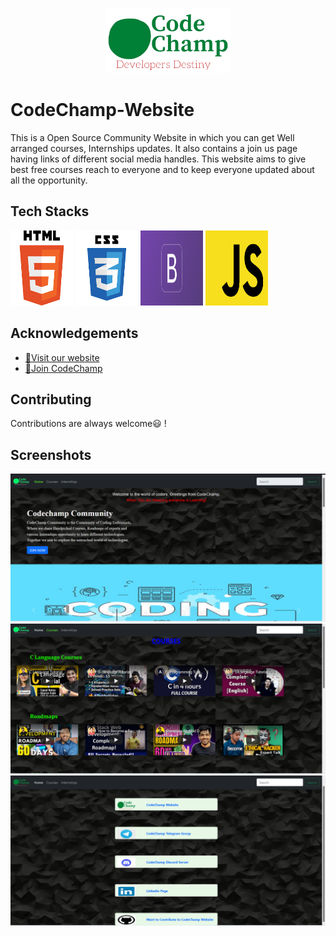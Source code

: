 <p align="center">
  <img src="./images/logo.png" alt="Sublime's custom image" width="200px"/>
</p>



# CodeChamp-Website

This is a Open Source Community Website in which you can get Well arranged courses, Internships updates. It also contains a join us page having links of different social media handles. This website aims to give best free courses reach to everyone and to keep everyone updated about all the opportunity.

## Tech Stacks

<img src="./images/Html image.png" alt="Sublime's custom image" width="100px" height="120px"/>  <img src="./images/Css image.png" alt="Sublime's custom image" width="100px" height="120px"/>  <img src="./images/bootstrap.png" alt="Sublime's custom image" width="100px" height="120px"/>  <img src="./images/javascript.png" alt="Sublime's custom image" width="100px" height="120px"/>


## Acknowledgements

 - [📌Visit our website](https://codechamp.netlify.app/)
 - [📌Join CodeChamp](https://discord.gg/URmG5DR6)


## Contributing

Contributions are always welcome😃 !

## Screenshots

<img src="./images/Home page ss.png" alt="Sublime's custom image" />

<img src="./images/courses page ss.png" alt="Sublime's custom image" />

<img src="./images/join us page ss.png" alt="Sublime's custom image"/>
